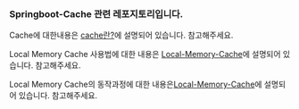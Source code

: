 ### Springboot-Cache 관련 레포지토리입니다.



Cache에 대한내용은 [cache란?](https://dingdingmin-back-end-developer.tistory.com/entry/Springboot-Cache-%EC%82%AC%EC%9A%A9%EA%B8%B01)에 설명되어 있습니다. 참고해주세요.

Local Memory Cache 사용법에 대한 내용은 [Local-Memory-Cache](https://dingdingmin-back-end-developer.tistory.com/manage/newpost/156?type=post&returnURL=https%3A%2F%2Fdingdingmin-back-end-developer.tistory.com%2Fentry%2FSpringboot-Cache-%EC%82%AC%EC%9A%A9%EA%B8%B02-Local-Memory-Cache)에 설명되어 있습니다. 참고해주세요.

Local Memory Cache의 동작과정에 대한 내용은[Local-Memory-Cache](https://dingdingmin-back-end-developer.tistory.com/entry/Springboot-Cache%EC%82%AC%EC%9A%A9%EA%B8%B03-Local-Memory-Cache-%EB%8F%99%EC%9E%91-%EA%B3%BC%EC%A0%95)에 설명되어 있습니다. 참고해주세요. 

